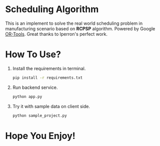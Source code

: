 # Scheduling Algorithm
This is an implement to solve the real world scheduling problem in manufacturing scenario based on **RCPSP** algorithm. Powered by Google [OR-Tools](https://github.com/google/or-tools). Great thanks to lperron's perfect work.

# How To Use?
1. Install the requirements in terminal.
    ```bash
    pip install -r requirements.txt
    ```
2. Run backend service.
   ```bash
   python app.py
   ```
3. Try it with sample data on client side.
   ```bash
   python sample_project.py
   ```

# Hope You Enjoy!
